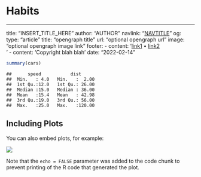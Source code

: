 Habits
================

------------------------------------------------------------------------

title: “INSERT_TITLE_HERE” author: “AUTHOR” navlink:
“[NAVTITLE](http://NAVLINK/)” og: type: “article” title: “opengraph
title” url: “optional opengraph url” image: “optional opengraph image
link” footer: - content: ‘[link1](http://example.com/) •
[link2](http://example.com/)<br/>’ - content: ‘Copyright blah blah’
date: “2022-02-14”

``` r
summary(cars)
```

    ##      speed           dist       
    ##  Min.   : 4.0   Min.   :  2.00  
    ##  1st Qu.:12.0   1st Qu.: 26.00  
    ##  Median :15.0   Median : 36.00  
    ##  Mean   :15.4   Mean   : 42.98  
    ##  3rd Qu.:19.0   3rd Qu.: 56.00  
    ##  Max.   :25.0   Max.   :120.00

## Including Plots

You can also embed plots, for example:

![](test1_files/figure-gfm/pressure-1.jpeg)<!-- -->

Note that the `echo = FALSE` parameter was added to the code chunk to
prevent printing of the R code that generated the plot.
